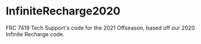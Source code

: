 # InfiniteRecharge2020
FRC 7419 Tech Support's code for the 2021 Offseason, based off our 2020 Infinite Recharge code.
